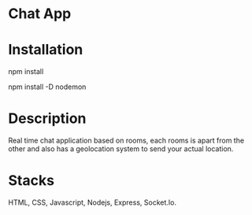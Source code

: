 # Chat App

# Installation
npm install

npm install -D nodemon

# Description
Real time chat application based on rooms, each rooms is apart from the other and also has a geolocation system to send your actual location.

# Stacks
HTML, CSS, Javascript, Nodejs, Express, Socket.Io.
